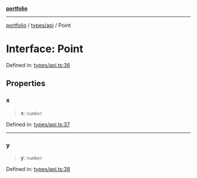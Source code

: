 [**portfolio**](../../../README.md)

***

[portfolio](../../../modules.md) / [types/api](../README.md) / Point

# Interface: Point

Defined in: [types/api.ts:36](https://github.com/tnorlund/Portfolio/blob/9f107d06807c9c891278b4d03f0459fa13572ed6/portfolio/types/api.ts#L36)

## Properties

### x

> **x**: `number`

Defined in: [types/api.ts:37](https://github.com/tnorlund/Portfolio/blob/9f107d06807c9c891278b4d03f0459fa13572ed6/portfolio/types/api.ts#L37)

***

### y

> **y**: `number`

Defined in: [types/api.ts:38](https://github.com/tnorlund/Portfolio/blob/9f107d06807c9c891278b4d03f0459fa13572ed6/portfolio/types/api.ts#L38)
